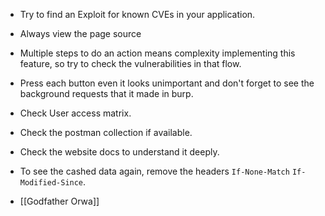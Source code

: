 - Try to find an Exploit for known CVEs in your application.
- Always view the page source
- Multiple steps to do an action means complexity implementing this feature, so try to check the vulnerabilities in that flow.
- Press each button even it looks unimportant and don't forget to see the background requests that it made in burp.
- Check User access matrix.
- Check the postman collection if available.
- Check the website docs to understand it deeply.
- To see the cashed data again, remove the headers `If-None-Match` `If-Modified-Since`.

- [[Godfather Orwa]]